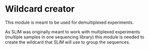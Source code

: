 # Wildcard creator

This module is meant to be used for demultiplexed experiments.

As SLIM was originally meant to work with multiplexed experiments (multiple samples in one sequencing library) this module is needed to create the wildcard that SLIM will use to group the sequences.